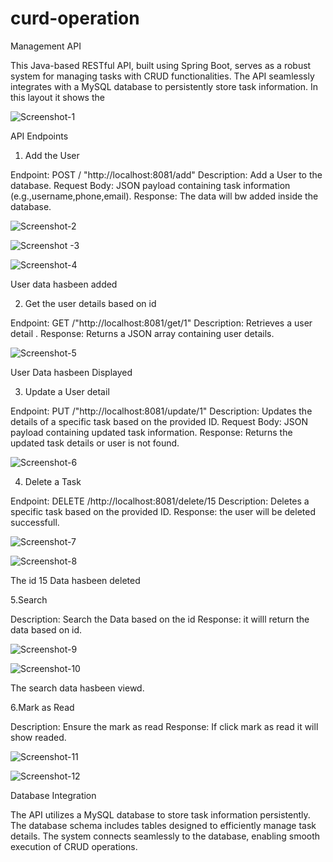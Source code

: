 # curd-operation

 Management API

This Java-based RESTful API, built using Spring Boot, serves as a robust system for managing tasks with CRUD functionalities. The API seamlessly integrates with a MySQL database to persistently store task information.
In this layout it shows the 

![Screenshot-1](https://github.com/JothipriyaSaravanan/curd-operation/assets/155729866/2381c964-cb9c-457d-b4bf-d91d9bb489ab)


API Endpoints

1. Add the User
   
Endpoint: POST / "http://localhost:8081/add"
Description: Add a User to the database.
Request Body: JSON payload containing task information (e.g.,username,phone,email).
Response: The data will bw added inside the database.

![Screenshot-2](https://github.com/JothipriyaSaravanan/curd-operation/assets/155729866/135cb932-6e94-43dc-b95f-dcd0377cf563)


![Screenshot -3](https://github.com/JothipriyaSaravanan/curd-operation/assets/155729866/08cb8c54-ceec-46b6-8496-31312666b0f1)


![Screenshot-4](https://github.com/JothipriyaSaravanan/curd-operation/assets/155729866/7358b4ac-8ee1-4868-8982-05e3ce6eddc6)

User data hasbeen added



2. Get the user details based on id
   
Endpoint: GET /"http://localhost:8081/get/1"
Description: Retrieves a user detail .
Response: Returns a JSON array containing user details.

![Screenshot-5](https://github.com/JothipriyaSaravanan/curd-operation/assets/155729866/f75b58c0-35a6-47bc-bb8a-c670920ed087)

User Data hasbeen Displayed



3. Update a User detail

Endpoint: PUT /"http://localhost:8081/update/1"
Description: Updates the details of a specific task based on the provided ID.
Request Body: JSON payload containing updated task information.
Response: Returns the updated task details or user is not found.

![Screenshot-6](https://github.com/JothipriyaSaravanan/curd-operation/assets/155729866/8e7a3638-26c2-4bdb-a6be-a0b6bf7349fb)



4. Delete a Task


Endpoint: DELETE /http://localhost:8081/delete/15
Description: Deletes a specific task based on the provided ID.
Response: the user will be deleted successfull.


![Screenshot-7](https://github.com/JothipriyaSaravanan/curd-operation/assets/155729866/7da77a7d-3b16-43ea-8ad8-f295b6a493eb)


![Screenshot-8](https://github.com/JothipriyaSaravanan/curd-operation/assets/155729866/3f044497-52f5-427f-9957-b8e7137527dc)


The id 15 Data hasbeen deleted


5.Search

Description: Search the Data based on the id
Response: it willl return the data based on id.


![Screenshot-9](https://github.com/JothipriyaSaravanan/curd-operation/assets/155729866/adc455cd-0ff2-4d19-88c8-6fba3e8e8607)


![Screenshot-10](https://github.com/JothipriyaSaravanan/curd-operation/assets/155729866/3b1d3846-9fc2-41ba-9af0-c1126cc04387)

The search data hasbeen viewd.

6.Mark as Read

Description: Ensure the mark as read
Response: If click mark as read it will show readed.

![Screenshot-11](https://github.com/JothipriyaSaravanan/curd-operation/assets/155729866/d636a30e-d834-48ab-8d16-bda9eefd0f26)


![Screenshot-12](https://github.com/JothipriyaSaravanan/curd-operation/assets/155729866/d8df3eb9-302a-42dc-83be-b1706645858c)


Database Integration

The API utilizes a MySQL database to store task information persistently. The database schema includes tables designed to efficiently manage task details. The system connects seamlessly to the database, enabling smooth execution of CRUD operations.

